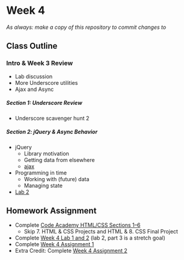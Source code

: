 # Week 4

*As always: make a copy of this repository to commit changes to*

## Class Outline

### Intro & Week 3 Review
- Lab discussion
- More Underscore utilities
- Ajax and Async

##### Section 1: Underscore Review
- Underscore scavenger hunt 2

##### Section 2: jQuery & Async Behavior
- jQuery
  - Library motivation
  - Getting data from elsewhere
  - [ajax](http://api.jquery.com/category/ajax/)
- Programming in time
  - Working with (future) data
  - Managing state
- [Lab 2](lab/lab2/)

## Homework Assignment
- Complete [Code Academy HTML/CSS Sections 1–6](https://www.codecademy.com/learn/web)
  - Skip 7. HTML & CSS Projects and HTML & 8. CSS Final Project 
- Complete [Week 4 Lab 1 and 2](lab/) (lab 2, part 3 is a stretch goal)
- Complete [Week 4 Assignment 1](assignment/assignment1)
- Extra Credit: Complete [Week 4 Assignment 2](assignment/assignment2)

